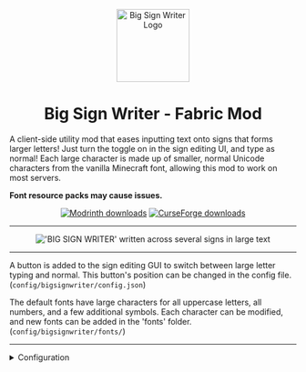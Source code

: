 <p align="center"><img width="128" alt="Big Sign Writer Logo" src="https://github.com/user-attachments/assets/3e093f83-022e-42f4-96b5-39fac32d204c"></p>

<h1 align="center">Big Sign Writer - Fabric Mod</h1>

A client-side utility mod that eases inputting text onto signs that forms larger letters! Just turn the toggle on in the sign editing UI, and type as normal! Each large character is made up of smaller, normal Unicode characters from the vanilla Minecraft font, allowing this mod to work on most servers.

**Font resource packs may cause issues.**

<p align="center">
 <a href="https://modrinth.com/mod/bigsignwriter"><img src="https://img.shields.io/badge/Modrinth-00AF5C?style=for-the-badge&logo=modrinth&labelColor=16181C" alt="Modrinth downloads"></a>
 <a href="https://curseforge.com/minecraft/mc-mods/big-sign-writer"><img src="https://img.shields.io/badge/CurseForge-F16436?style=for-the-badge&logo=curseforge&labelColor=0D0D0D" alt="CurseForge downloads"></a>
</p>

<hr>

<p align="center">
<img alt="'BIG SIGN WRITER' written across several signs in large text" src="https://cdn.modrinth.com/data/cached_images/e349049404a0248aae271832dce2551e29134458_0.webp">
</p>

<hr>

A button is added to the sign editing GUI to switch between large letter typing and normal. This button's position can be changed in the config file. (`config/bigsignwriter/config.json`)

The default fonts have large characters for all uppercase letters, all numbers, and a few additional symbols. Each character can be modified, and new fonts can be added in the 'fonts' folder. (`config/bigsignwriter/fonts/`)

<hr>
<details>
<summary>Configuration</summary>
<br>
The config and font files are loaded once at runtime, and are reloaded every time you hit the 'Reload' button in the sign editing screen.

<hr>

### `config/bigsignwriter/config.json`
Contains coordinates for where to place this mod's buttons in the sign edit gui, offset from the center of the screen.
Also contains `defaultCharacterSeparator`, which sets the default separator string to place between characters, and is a single space by default. May be overridden by fonts.
These settings can be modified in-game when both [YACL](https://modrinth.com/mod/yacl) and [Mod Menu](https://modrinth.com/mod/modmenu) are installed.

<hr>

### `config/bigsignwriter/fonts/`
Three fonts are bundled in by default: `default.json`, `retro.json` and `sharp.json`.
These contain a `"name":""` field, an optional `"characterSeparator":""` field, which can override which character(s) to use in between letters, and a `"characters":{}` field containing every large character and the normal character they represent. You may add additional characters, as long as what you want replaced is a single, type-able character. You may also add new fonts as jsons inside `config/bigsignwriter/fonts/`.

When editing/creating large characters, it is important that each line is the exact same width to maintain alignment. Different fonts will have different widths for different characters, so it is a good idea to make these directly inside Minecraft, and then copy each line into the config file.

The default 'T' is a good example, the top line is 3 blocks, which are 9 pixels wide each, making for a total of 27 pixels. Each subsequent line has one block, then on both sides of the block there is 1 space (4 pixels wide), and 1 "thin space" (5 pixels wide), bringing the total in line at 27.

To check that your alignment is good, I like to copy three blocks `███` onto both sides of each line, then modify each line until all the blocks are in line with each other.

A massively helpful tool to aid in this process is [Symbol Chat](https://modrinth.com/mod/symbol-chat), which adds a menu where you can filter every available Unicode character by their width, among other things.

</details>

